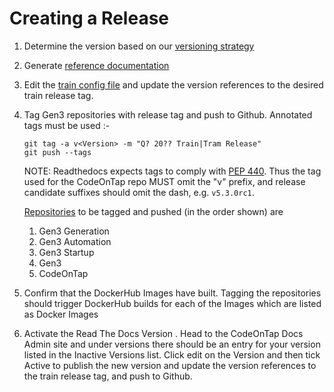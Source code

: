 # Creating a Release

1. Determine the version based on our [versioning strategy](./versioning.md)
2. Generate [reference documentation](./creating-references.md)
3. Edit the [train config file](https://github.com/codeontap/docker-gen3/blob/train/base/config.json) and update the version references to the desired train release tag.
4. Tag Gen3 repositories with release tag and push to Github. Annotated tags must be used :-

    ```
    git tag -a v<Version> -m "Q? 20?? Train|Tram Release"
    git push --tags
    ```

    NOTE: Readthedocs expects tags to comply with [PEP 440](https://www.python.org/dev/peps/pep-0440/#version-scheme). Thus the tag used for the CodeOnTap repo MUST omit the "v" prefix, and release candidate suffixes should omit the dash, e.g. ```v5.3.0rc1```.

    [Repositories](./index.md) to be tagged and pushed (in the order shown) are

    1. Gen3 Generation
    2. Gen3 Automation
    3. Gen3 Startup
    4. Gen3
    5. CodeOnTap

6. Confirm that the DockerHub Images have built. Tagging the repositories should trigger DockerHub builds for each of the Images which are listed as Docker Images
7. Activate the Read The Docs Version . Head to the CodeOnTap Docs Admin site and under versions there should be an entry for your version listed in the Inactive Versions list. Click edit on the Version and then tick Active to publish the new version and update the version references to the train release tag, and push to Github.

